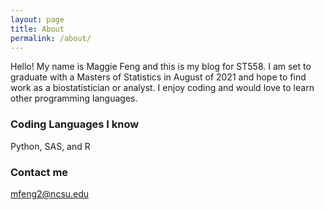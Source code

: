 ```yaml
---
layout: page
title: About
permalink: /about/
---
```


Hello! My name is Maggie Feng and this is my blog for ST558. I am set to graduate with a Masters of Statistics in August of 2021 and hope to find work as a biostatistician or analyst. I enjoy coding and would love to learn other programming languages.

### Coding Languages I know

Python, SAS, and R


### Contact me

[mfeng2@ncsu.edu](mailto:mfeng2@ncsu.edu)
